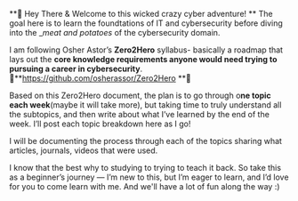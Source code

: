 **🤙 Hey There & Welcome to this wicked crazy cyber adventure!
**
The goal here is to learn the foundtations of IT and cybersecurity before diving into the __meat and potatoes_ of the cybersecurity domain. 

I am following Osher Astor’s **Zero2Hero** syllabus- basically a roadmap that lays out the **core knowledge requirements anyone would need trying to pursuing a career in cybersecurity**. 
🔆**https://github.com/osherassor/Zero2Hero **🔆

Based on this Zero2Hero document, the plan is to go through o**ne topic each week**(maybe it will take more), but taking time to truly understand all the subtopics, and then write about what I’ve learned by the end of the week. I’ll post each topic breakdown here as I go!


I will be documenting the process through each of the topics sharing what articles, journals, videos that were used. 

I know that the best why to studying to trying to teach it back. So take this as a beginner’s journey — I’m new to this, but I’m eager to learn, and I’d love for you to come learn with me. And we'll have a lot of fun along the way :)


